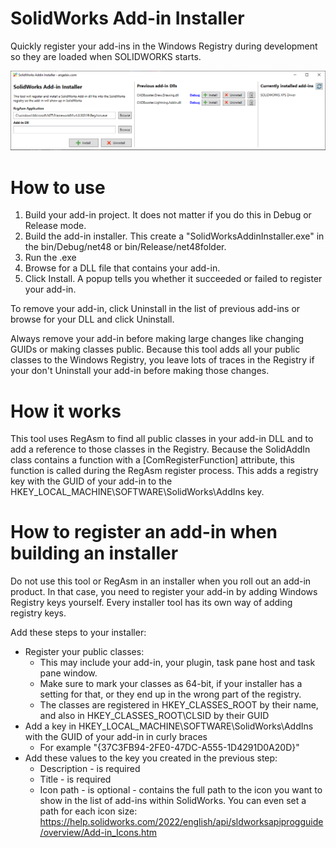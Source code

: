 # SolidWorks Add-in Installer
Quickly register your add-ins in the Windows Registry during development so they are loaded when SOLIDWORKS starts.

![SolidWorks Add-in Installer Screenshot](Screenshot.png)

# How to use
1. Build your add-in project. It does not matter if you do this in Debug or Release mode.
1. Build the add-in installer. This create a "SolidWorksAddinInstaller.exe" in the bin/Debug/net48 or bin/Release/net48folder.
1. Run the .exe
1. Browse for a DLL file that contains your add-in.
1. Click Install. A popup tells you whether it succeeded or failed to register your add-in.

To remove your add-in, click Uninstall in the list of previous add-ins or browse for your DLL and click Uninstall.

Always remove your add-in before making large changes like changing GUIDs or making classes public. Because this tool adds all your public classes to the Windows Registry, you leave lots of traces in the Registry if your don't Uninstall your add-in before making those changes.

# How it works
This tool uses RegAsm to find all public classes in your add-in DLL and to add a reference to those classes in the Registry. Because the SolidAddIn class contains a function with a [ComRegisterFunction] attribute, this function is called during the RegAsm register process. This adds a registry key with the GUID of your add-in to the HKEY_LOCAL_MACHINE\SOFTWARE\SolidWorks\AddIns key.

# How to register an add-in when building an installer
Do not use this tool or RegAsm in an installer when you roll out an add-in product. In that case, you need to register your add-in by adding Windows Registry keys yourself. Every installer tool has its own way of adding registry keys.

Add these steps to your installer:
- Register your public classes:
  - This may include your add-in, your plugin, task pane host and task pane window.
  - Make sure to mark your classes as 64-bit, if your installer has a setting for that, or they end up in the wrong part of the registry.
  - The classes are registered in HKEY_CLASSES_ROOT by their name, and also in HKEY_CLASSES_ROOT\CLSID by their GUID
- Add a key in HKEY_LOCAL_MACHINE\SOFTWARE\SolidWorks\AddIns with the GUID of your add-in in curly braces
  - For example "{37C3FB94-2FE0-47DC-A555-1D4291D0A20D}"
- Add these values to the key you created in the previous step:
  - Description - is required
  - Title - is required
  - Icon path - is optional - contains the full path to the icon you want to show in the list of add-ins within SolidWorks. You can even set a path for each icon size: https://help.solidworks.com/2022/english/api/sldworksapiprogguide/overview/Add-in_Icons.htm